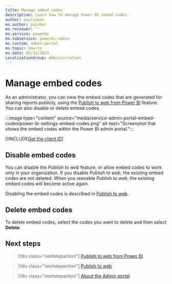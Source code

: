 ```yaml
---
title: Manage embed codes
description: Learn how to manage Power BI embed codes.
author: paulinbar
ms.author: painbar
ms.reviewer: ''
ms.service: powerbi
ms.subservice: powerbi-admin
ms.custom: admin-portal
ms.topic: how-to
ms.date: 05/12/2022
LocalizationGroup: Administration
---
```


# Manage embed codes

As an administrator, you can view the embed codes that are generated for sharing reports publicly, using the [Publish to web from Power BI](../collaborate-share/service-publish-to-web.md) feature. You can also disable or delete embed codes.

:::image type="content" source="media/service-admin-portal-embed-codes/power-bi-settings-embed-codes.png" alt-text="Screenshot that shows the embed codes within the Power BI admin portal.":::

[!INCLUDE[Get the client ID](../includes/admin-portal-settings.md)]

## Disable embed codes

You can disable the *Publish to web* feature, or allow embed codes to work only in your organization. If you disable *Publish to web*, the existing embed codes are not deleted. When you reenable *Publish to web*, the existing embed codes will become active again.

Disabling the embed codes is described in [Publish to web](service-admin-portal-export-sharing.md#publish-to-web).

## Delete embed codes

To delete embed codes, select the codes you want to delete and then select **Delete**.

## Next steps

>[!div class="nextstepaction"]
>[Publish to web from Power BI](../collaborate-share/service-publish-to-web.md)

>[!div class="nextstepaction"]
>[Publish to web](service-admin-portal-export-sharing.md#publish-to-web)

>[!div class="nextstepaction"]
>[About the Admin portal](service-admin-portal.md)

